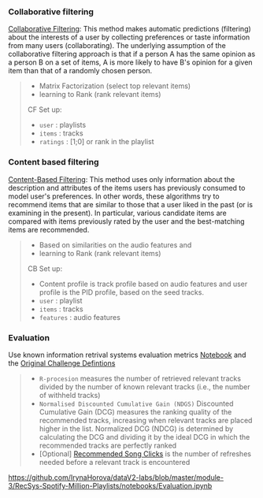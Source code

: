 ### Collaborative filtering
[Collaborative Filtering](https://en.wikipedia.org/wiki/Collaborative_filtering): This method makes automatic predictions (filtering) about the interests of a user by collecting preferences or taste information from many users (collaborating). The underlying assumption of the collaborative filtering approach is that if a person A has the same opinion as a person B on a set of items, A is more likely to have B's opinion for a given item than that of a randomly chosen person.
> - Matrix Factorization (select top relevant items)
> - learning to Rank (rank relevant items)
>
> CF Set up:
> - `user` : playlists
> - `items` : tracks
> - `ratings` : [1;0] or rank in the playlist

### Content based filtering
[Content-Based Filtering](http://recommender-systems.org/content-based-filtering/): This method uses only information about the description and attributes of the items users has previously consumed to model user's preferences. In other words, these algorithms try to recommend items that are similar to those that a user liked in the past (or is examining in the present). In particular, various candidate items are compared with items previously rated by the user and the best-matching items are recommended.

> - Based on similarities on the audio features and  
> - learning to Rank (rank relevant items)
>
> CB Set up:
> - Content profile is track profile based on audio features and user profile is the PID profile, based on the seed tracks.
> - `user` : playlist
> - `items` : tracks
> - `features` : audio features

### Evaluation

Use known information retrival systems evaluation metrics
[Notebook](https://github.com/IrynaHorova/dataV2-labs/blob/master/module-3/RecSys-Spotify-Million-Playlists/notebooks/Evaluation.ipynb) and the [Original Challenge Defintions](https://www.aicrowd.com/challenges/spotify-million-playlist-dataset-challenge#evaluation)

> - `R-procesion`  measures the number of retrieved relevant tracks divided by the number of known relevant tracks (i.e., the number of withheld tracks)
> - `Normalised Discounted Cumulative Gain (NDGS)`  Discounted Cumulative Gain (DCG) measures the ranking quality of the recommended tracks, increasing when relevant tracks are placed higher in the list. Normalized DCG (NDCG) is determined by calculating the DCG and dividing it by the ideal DCG in which the recommended tracks are perfectly ranked
> - [Optional] [Recommended Song Clicks](https://www.aicrowd.com/challenges/spotify-million-playlist-dataset-challenge#evaluation) is the number of refreshes needed before a relevant track is encountered

https://github.com/IrynaHorova/dataV2-labs/blob/master/module-3/RecSys-Spotify-Million-Playlists/notebooks/Evaluation.ipynb
